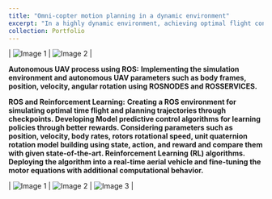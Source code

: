 ```yaml
---
title: "Omni-copter motion planning in a dynamic environment"
excerpt: "In a highly dynamic environment, achieving optimal flight control and minimizing latency perception for an omnidirectional hexacopter is essential. To facilitate this, a trajectory is established for the omnicopter, integrating ArUco markers on obstacles for object identification within the environment. Motion planning and obstacle avoidance are then executed through reinforcement learning techniques."
collection: Portfolio
---
```

| ![Image 1](/ameyjoshi.github.io/images/copter_4.jpg) | ![Image 2](/ameyjoshi.github.io/images/copter_4.1.jpg) |

**Autonomous UAV process using ROS:**
**Implementing the simulation environment and autonomous UAV parameters such as
body frames, position, velocity, angular rotation using ROSNODES and
ROSSERVICES.**

**ROS and Reinforcement Learning:**
**Creating a ROS environment for simulating optimal time flight and planning trajectories through checkpoints. Developing Model predictive control algorithms 
for learning policies through better rewards. Considering parameters such as position, velocity, body rates, rotors rotational speed, unit quaternion rotation model building using state, action, and reward and compare them with given state-of-the-art. Reinforcement Learning (RL) algorithms. Deploying the algorithm into a real-time aerial vehicle and fine-tuning the motor equations with additional computational behavior.**

| ![Image 1](/ameyjoshi.github.io/images/copter_4.2.png) | ![Image 2](/ameyjoshi.github.io/images/copter_4.3.png) | ![Image 3](/ameyjoshi.github.io/images/copter_4.4.png) |

